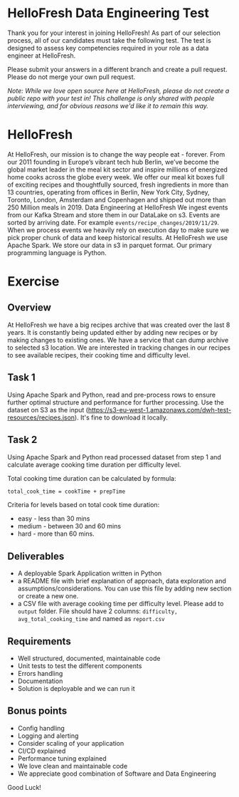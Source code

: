 # HelloFresh Data Engineering Test

Thank you for your interest in joining HelloFresh! As part of our selection process, all of our candidates must take the following test.
The test is designed to assess key competencies required in your role as a data engineer at HelloFresh.

Please submit your answers in a different branch and create a pull request. Please do not merge your own pull request.

_Note: While we love open source here at HelloFresh, please do not create a public repo with your test in! This challenge is only shared with people interviewing, and for obvious reasons we'd like it to remain this way._


# HelloFresh
At HelloFresh, our mission is to change the way people eat - forever. From our 2011 founding in Europe’s vibrant tech hub Berlin, we’ve become the global market leader in the meal kit sector and inspire millions of energized home cooks across the globe every week.
We offer our meal kit boxes full of exciting recipes and thoughtfully sourced, fresh ingredients in more than 13 countries, operating from offices in Berlin, New York City, Sydney, Toronto, London, Amsterdam and Copenhagen and shipped out more than 250 Million meals in 2019.
Data Engineering at HelloFresh
We ingest events from our Kafka Stream and store them in our DataLake on s3. Events are sorted by arriving date. For example `events/recipe_changes/2019/11/29`. When we process events we heavily rely on execution day to make sure we pick proper chunk of data and keep historical results.
At HelloFresh we use Apache Spark. We store our data in s3 in parquet format. Our primary programming language is Python.

# Exercise
## Overview
At HelloFresh we have a big recipes archive that was created over the last 8 years. It is constantly being updated either by adding new recipes or by making changes to existing ones. We have a service that can dump archive to selected s3 location. We are interested in tracking changes in our recipes to see available recipes, their cooking time and difficulty level.

## Task 1
Using Apache Spark and Python, read and pre-process rows to ensure further optimal structure and performance 
for further processing. 
Use the dataset on S3 as the input (https://s3-eu-west-1.amazonaws.com/dwh-test-resources/recipes.json). It's fine to download it locally.

## Task 2
Using Apache Spark and Python read processed dataset from step 1 and calculate
average cooking time duration per difficulty level.

Total cooking time duration can be calculated by formula:
```bash
total_cook_time = cookTime + prepTime
```  

Criteria for levels based on total cook time duration:
- easy - less than 30 mins
- medium - between 30 and 60 mins
- hard - more than 60 mins.

## Deliverables
- A deployable Spark Application written in Python
- a README file with brief explanation of approach, data exploration and assumptions/considerations. 
You can use this file by adding new section or create a new one.
- a CSV file with average cooking time per difficulty level. Please add to `output` folder.
File should have 2 columns: `difficulty, avg_total_cooking_time` and named as `report.csv`

## Requirements
- Well structured, documented, maintainable code
- Unit tests to test the different components
- Errors handling
- Documentation
- Solution is deployable and we can run it

## Bonus points
- Config handling
- Logging and alerting
- Consider scaling of your application
- CI/CD explained
- Performance tuning explained
- We love clean and maintainable code
- We appreciate good combination of Software and Data Engineering

Good Luck!